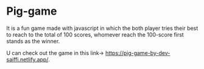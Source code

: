 # Pig-game
It is a fun game made with javascript in which the both player tries their best to reach to the total of 100 scores, whomever reach the 100-score first stands as the winner.

U can check out the game in this link-> https://pig-game-by-dev-saiffi.netlify.app/.
